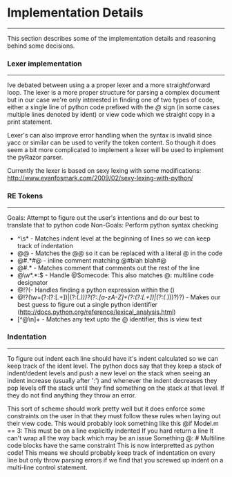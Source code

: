 # Implementation Details
--------------------------
This section describes some of the implementation details and reasoning behind some decisions.

### Lexer implementation
--------------------------
Ive debated between using a a proper lexer and a more straightforward loop.  The lexer is a more proper structure for parsing a complex document but in our case we're only interested in finding one of two types of code, either a single line of python code prefixed with the *@* sign (in some cases multiple lines denoted by ident) or view code which we straight copy in a print statement.

Lexer's can also improve error handling when the syntax is invalid since yacc or similar can be used to verify the token content.  So though it does seem a bit more complicated to implement a lexer will be used to implement the pyRazor parser.

Currently the lexer is based on sexy lexing with some modifications: http://www.evanfosmark.com/2009/02/sexy-lexing-with-python/

### RE Tokens
---------------------------
Goals: Attempt to figure out the user's intentions and do our best to translate that to python code
Non-Goals: Perform python syntax checking
* ^\s* - Matches indent level at the beginning of lines so we can keep track of indentation
* @@ - Matches the @@ so it can be replaced with a literal @ in the code
* @#.*#@ - inline comment matching @#blah blah#@
* @#.* - Matches comment that comments out the rest of the line
* @\w*.*:$ - Handle @Somecode: This also matches @: multiline code designator
* @!?\(- Handles finding a python expression within the ()
* @!?(\w+(?:(?:\[.+\])|(?:\(.*\)))?(?:\.[a-zA-Z]+(?:(?:\[.+\])|(?:\(.*\)))?)?) - Makes our best guess to figure out a single python identifier (http://docs.python.org/reference/lexical_analysis.html)
* [^@\n]+ - Matches any text upto the @ identifier, this is view text

### Indentation
---------------------------
To figure out indent each line should have it's indent calculated so we can keep track of the ident level.  The python docs say that they keep a stack of indent/dedent levels and push a new level on the stack when seeing an indent increase (usually after ':') and whenever the indent decreases they pop levels off the stack until they find something on the stack at that level.  If they do not find anything they throw an error.

This sort of scheme should work pretty well but it does enforce some constraints on the user in that they must follow these rules when laying out their view code.  This would probably look something like this
    <html>
      <head>
        <title>Test</title>
      </head>
      <body>
        @if Model.m == 3:
          <span>This must be on a line explicitly indented</span>
          <span>If you hard return a line 
          It can't wrap all the way back which may be an issue</span>
        <span>Something</span>
        @:
          # Multiline code blocks have the same constraint
          <span>This is now interpretted as python code!</span>
      </body>
    </html>
This means we should probably keep track of indentation on every line but only throw parsing errors if we find that you screwed up indent on a multi-line control statement.
